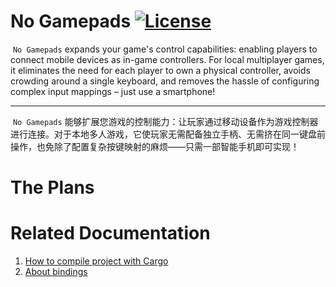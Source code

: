 # No Gamepads [![License](https://img.shields.io/github/license/CatilGrass/NoGamepads.svg)](https://github.com/CatilGrass/NoGamepads/blob/main/LICENSE-MIT)

​	`No Gamepads` expands your game's control capabilities: enabling players to connect mobile devices as in-game controllers. For local multiplayer games, it eliminates the need for each player to own a physical controller, avoids crowding around a single keyboard, and removes the hassle of configuring complex input mappings – just use a smartphone!

---

​	`No Gamepads` 能够扩展您游戏的控制能力：让玩家通过移动设备作为游戏控制器进行连接。对于本地多人游戏，它使玩家无需配备独立手柄、无需挤在同一键盘前操作，也免除了配置复杂按键映射的麻烦——只需一部智能手机即可实现！



# The Plans



# Related Documentation

1. [How to compile project with Cargo](export/docs/How_to_export.md)
2. [About bindings](./core/bindings/About_bindings.md)
